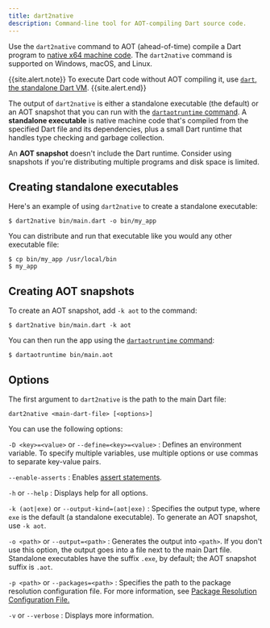 ```yaml
---
title: dart2native
description: Command-line tool for AOT-compiling Dart source code.
---
```


Use the `dart2native` command to AOT (ahead-of-time) compile
a Dart program to [native x64 machine code](/platforms).
The `dart2native` command is supported on Windows, macOS, and Linux.

{{site.alert.note}}
  To execute Dart code without AOT compiling it,
  use [`dart`, the standalone Dart VM](/tools/dart-vm).
{{site.alert.end}}

The output of `dart2native` is either
a standalone executable (the default)
or an AOT snapshot that you can run with the [`dartaotruntime` command][].
A **standalone executable** is native machine code that's compiled from
the specified Dart file and its dependencies,
plus a small Dart runtime that handles
type checking and garbage collection.

An **AOT snapshot** doesn't include the Dart runtime.
Consider using snapshots if you're distributing multiple programs
and disk space is limited.


## Creating standalone executables

Here's an example of using `dart2native` to create a standalone executable:

```terminal
$ dart2native bin/main.dart -o bin/my_app
```

You can distribute and run that executable like you would
any other executable file:

```terminal
$ cp bin/my_app /usr/local/bin
$ my_app
```


## Creating AOT snapshots

To create an AOT snapshot, add `-k aot` to the command:

```terminal
$ dart2native bin/main.dart -k aot
```

You can then run the app using the [`dartaotruntime` command][]:

```terminal
$ dartaotruntime bin/main.aot
```

## Options

The first argument to `dart2native` is the path to the main Dart file:

```none
dart2native <main-dart-file> [<options>]
```

You can use the following options:

`-D <key>=<value>` or `--define=<key>=<value>`
: Defines an environment variable.
  To specify multiple variables, use multiple options or
  use commas to separate key-value pairs.

`--enable-asserts`
: Enables [assert statements][].

`-h` or `--help`
: Displays help for all options.

`-k (aot|exe)` or `--output-kind=(aot|exe)`
: Specifies the output type, where `exe` is the default
  (a standalone executable). To generate an AOT snapshot,
  use `-k aot`.

`-o <path>` or `--output=<path>`
: Generates the output into `<path>`. If you don't use this option,
  the output goes into a file next to the main Dart file.
  Standalone executables have the suffix `.exe`, by default;
  the AOT snapshot suffix is `.aot`.

`-p <path>` or `--packages=<path>`
: Specifies the path to the package resolution configuration file.
  For more information, see
  [Package Resolution Configuration File.](https://github.com/lrhn/dep-pkgspec/blob/master/DEP-pkgspec.md)

`-v` or `--verbose`
: Displays more information.

[assert statements]: /guides/language/language-tour#assert
[`dartaotruntime` command]: /tools/dartaotruntime
[static analysis]: /guides/language/analysis-options
